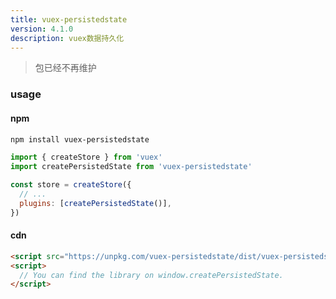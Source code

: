 ```yaml
---
title: vuex-persistedstate
version: 4.1.0
description: vuex数据持久化
---
```



> 包已经不再维护

### usage

#### npm

```bash
npm install vuex-persistedstate
```

```js
import { createStore } from 'vuex'
import createPersistedState from 'vuex-persistedstate'

const store = createStore({
  // ...
  plugins: [createPersistedState()],
})
```

#### cdn

```html
<script src="https://unpkg.com/vuex-persistedstate/dist/vuex-persistedstate.umd.js"></script>
<script>
  // You can find the library on window.createPersistedState.
</script>
```
